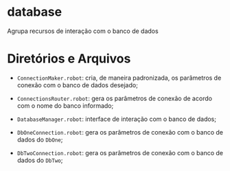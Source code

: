 # database
Agrupa recursos de interação com o banco de dados

# Diretórios e Arquivos
* `ConnectionMaker.robot`: cria, de maneira padronizada, os parâmetros de conexão com o banco de dados desejado;

* `ConnectionsRouter.robot`: gera os parâmetros de conexão de acordo com o nome do banco informado;

* `DatabaseManager.robot`: interface de interação com o banco de dados;

* `DbOneConnection.robot`: gera os parâmetros de conexão com o banco de dados do `DbOne`;

* `DbTwoConnection.robot`: gera os parâmetros de conexão com o banco de dados do `DbTwo`;